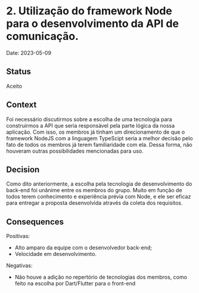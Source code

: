 # 2. Utilização do framework Node para o desenvolvimento da API de comunicação.

Date: 2023-05-09

## Status

Aceito

## Context

Foi necessário discutirmos sobre a escolha de uma tecnologia para construirmos a API que seria responsável pela parte lógica da nossa aplicação. Com isso, os membros já tinham um direcionamento de que o framework NodeJS com a linguagem TypeScipt seria a melhor decisão pelo fato de todos os membros já terem familiaridade com ela. Dessa forma, não houveram outras possibilidades mencionadas para uso.

## Decision

Como dito anteriormente, a escolha pela tecnologia de desenvolvimento do back-end foi unânime entre os membros do grupo. Muito em função de todos terem conhecimento e experiência prévia com Node, e ele ser eficaz para entregar a proposta desenvolvida através da coleta dos requisitos.

## Consequences

Positivas:
- Alto amparo da equipe com o desenvolvedor back-end;
- Velocidade em desenvolvimento.

Negativas: 
- Não houve a adição no repertório de tecnologias dos membros, como feito na escolha por Dart/Flutter para o front-end

